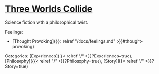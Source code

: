# [Three Worlds Collide](https://www.lesswrong.com/posts/HawFh7RvDM4RyoJ2d/three-worlds-collide-0-8)

Science fiction with a philosophical twist.

Feelings: 

  - [Thought Provoking]({{< relref "/docs/feelings.md" >}}#thought-provoking)

Categories: [Experiences]({{< relref "/" >}}?Experiences=true),
[Philosophy]({{< relref "/" >}}?Philosophy=true),
[Story]({{< relref "/" >}}?Story=true)